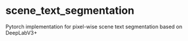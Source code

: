 # scene_text_segmentation
Pytorch implementation for pixel-wise scene text segmentation based on DeepLabV3+ 
